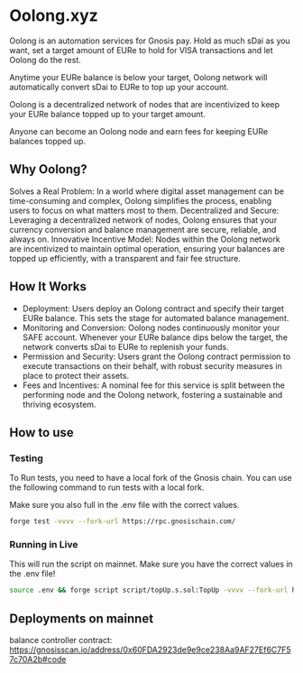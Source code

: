 # Oolong.xyz

Oolong is an automation services for Gnosis pay. Hold as much sDai as you want, set a target amount of EURe to hold for VISA transactions and let Oolong do the rest.

Anytime your EURe balance is below your target, Oolong network will automatically convert sDai to EURe to top up your account. 

Oolong is a decentralized network of nodes that are incentivized to keep your EURe balance topped up to your target amount. 

Anyone can become an Oolong node and earn fees for keeping EURe balances topped up.


## Why Oolong?

Solves a Real Problem: In a world where digital asset management can be time-consuming and complex, Oolong simplifies the process, enabling users to focus on what matters most to them.
Decentralized and Secure: Leveraging a decentralized network of nodes, Oolong ensures that your currency conversion and balance management are secure, reliable, and always on.
Innovative Incentive Model: Nodes within the Oolong network are incentivized to maintain optimal operation, ensuring your balances are topped up efficiently, with a transparent and fair fee structure.

## How It Works

* Deployment: Users deploy an Oolong contract and specify their target EURe balance. This sets the stage for automated balance management.
* Monitoring and Conversion: Oolong nodes continuously monitor your SAFE account. Whenever your EURe balance dips below the target, the network converts sDai to EURe to replenish your funds.
* Permission and Security: Users grant the Oolong contract permission to execute transactions on their behalf, with robust security measures in place to protect their assets.
* Fees and Incentives: A nominal fee for this service is split between the performing node and the Oolong network, fostering a sustainable and thriving ecosystem.


## How to use

### Testing

To Run tests, you need to have a local fork of the Gnosis chain. You can use the following command to run tests with a local fork.

Make sure you also full in the .env file with the correct values.

```bash
forge test -vvvv --fork-url https://rpc.gnosischain.com/

```

### Running in Live

This will run the script on mainnet. Make sure you have the correct values in the .env file!

```bash
source .env && forge script script/topUp.s.sol:TopUp -vvvv --fork-url https://rpc.gnosischain.com/ --broadcast 

```


## Deployments on mainnet

balance controller contract: https://gnosisscan.io/address/0x60FDA2923de9e9ce238Aa9AF27Ef6C7F57c70A2b#code


